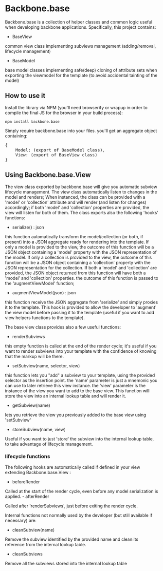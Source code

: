 # Backbone.base

Backbone.base is a collection of helper classes and common logic useful when developing backbone applications.
Specifically, this project contains:

- BaseView
<p>common view class implementing subviews management (adding/removal, lifecycle management)

- BaseModel
<p>base model classes implementing safe(deep) cloning of attribute sets when exporting the viewmodel for the template (to avoid accidental tainting of the model)

## How to use it ##

Install the library via NPM (you'll need browserify or wrapup in order to compile the final JS for the browser in your build process):

```
npm install backbone.base
```

Simply require backbone.base into your files. you'll get an aggregate object containing:

<pre>
{
	Model: (export of BaseModel class),
	View: (export of BaseView class)
}
</pre>


## Using Backbone.base.View ##

The view class exported by backbone.base will give you automatic subview lifecycle management.
The view class automatically listen to changes in the model and renders; When instanced, the class can be provided with a 'model' or 'collection' attribute and will render (and listen for changes) accordingly; if both 'model' and 'collection' properties are provided, the view will listen for both of them.
The class exports also the following 'hooks' functions:

- serialize() : json
<p>this function automatically transform the model/collection (or both, if present) into a JSON aggregate ready for rendering into the template.
	If only a model is provided to the view, the outcome of this function will be a JSON object containing a 'model' property with the JSON representation of the model.
	If only a collection is provided to the view, the outcome of this function will be a JSON object containing a 'collection' property with the JSON representation for the collection.
	If both a 'model' and 'collection' are provided, the JSON object returned from this function will have both a 'model' and 'collection' properties.
	the outcome of this function is passed to the 'augmentViewModel' function;

- augmentViewModel(json) : json
<p>this function receive the JSON aggregate from 'serialize' and simply proxies it to the template. This hook is provided to allow the developer to 'augment' the view model before passing it to the template (useful if you want to add view helpers functions to the template).

The base view class provides also a few useful functions:

- renderSubviews
<p>this empty function is called at the end of the render cycle; it's useful if you want to render subviews into your template with the confidence of knowing that the markup will be there.

- setSubview(name, selector, view)
<p>this function lets you "add" a subview to your template, using the provided selector as the insertion point.
	the 'name' parameter is just a mnemonic you can use to later retrieve this view instance.
	the 'view' parameter is the instance of the view you want to add to the base view.
	This function will store the view into an internal lookup table and will render it.

- getSubview(name)
<p>lets you retrieve the view you previously added to the base view using 'setSubview'

- storeSubview(name, view)
<p>Useful if you want to just 'store' the subview into the internal lookup table, to take advantage of lifecycle management.


### lifecycle functions ###

The following hooks are automatically called if defined in your view extending Backbone.base.View :

- beforeRender
<p>Called at the start of the render cycle, even before any model serialization is applied.
- afterRender
<p>Called after 'renderSubviews', just before exiting the render cycle.


Internal functions not normally used by the developer (but still available if necessary) are:

- cleanSubview(name)
<p>Remove the subview identified by the provided name and clean its reference from the internal lookup table.

- cleanSubviews
<p>Remove all the subviews stored into the internal lookup table
